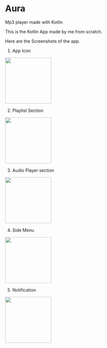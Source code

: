 # Aura
Mp3 player made with Kotlin

This is the Kotlin App made by me from scratch.

Here are the Screenshots of the app.
1. App Icon
<img src="https://github.com/Shresth16/Aura/assets/103533387/1a13856c-0190-4dcc-8e7c-31d35433f660" width="150">



2. Playlist Section
<img src="https://github.com/Shresth16/Aura/assets/103533387/62fd88e2-f0e9-422f-9ce2-1f66b3c01b93" width="150">

   

3. Audio Player section
<img src="https://github.com/Shresth16/Aura/assets/103533387/acf9a9c7-1a32-4263-b5ee-eab28c03c9d6" width="150">

   

4. Side Menu
<img src="https://github.com/Shresth16/Aura/assets/103533387/bff83a90-207c-4520-8923-ab5d0b0ce35d" width="150">

   

5. Notification
<img src="https://github.com/Shresth16/Aura/assets/103533387/1835da8f-0345-43b6-b029-51247989f0ad" width="150">

   
